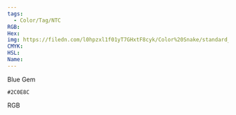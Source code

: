 ```yaml
---
tags:
  - Color/Tag/NTC
RGB:
Hex:
img: https://filedn.com/l0hpzxl1f01yT7GHxtF8cyk/Color%20Snake/standard_csv_to_svg//2C0E8C.svg
CMYK:
HSL:
Name:
---
```

Blue Gem
```palette
#2C0E8C
```
RGB
